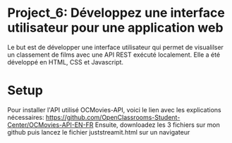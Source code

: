 # Project_6: Développez une interface utilisateur pour une application web 

Le but est de développer une interface utilisateur qui permet de visualilser un classement de films avec une API REST exécuté localement. 
Elle a été développé en HTML, CSS et Javascript.

# Setup
Pour installer l'API utilisé OCMovies-API, voici le lien avec les explications nécessaires: https://github.com/OpenClassrooms-Student-Center/OCMovies-API-EN-FR
Ensuite, downloadez les 3 fichiers sur mon github puis lancez le fichier juststreamit.html sur un navigateur
